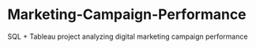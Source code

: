 # Marketing-Campaign-Performance
SQL + Tableau project analyzing digital marketing campaign performance
